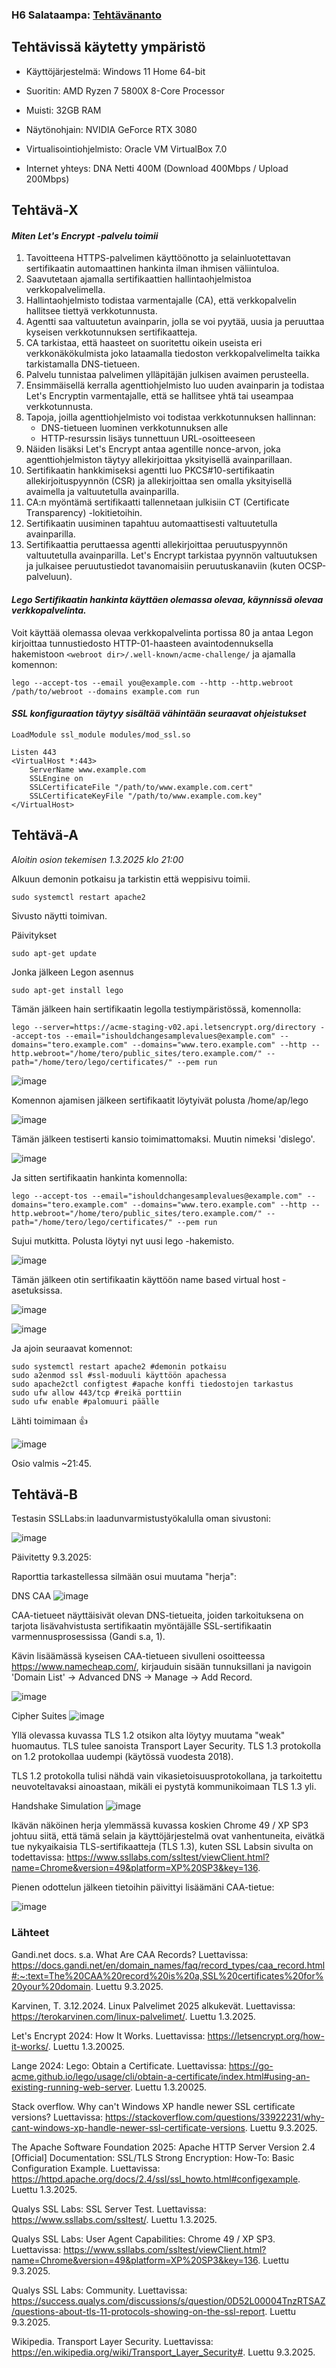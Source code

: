 ### H6 Salataampa: [Tehtävänanto](https://terokarvinen.com/linux-palvelimet/#h6-salataampa)

## Tehtävissä käytetty ympäristö

- Käyttöjärjestelmä: Windows 11 Home 64-bit
- Suoritin: AMD Ryzen 7 5800X 8-Core Processor
- Muisti: 32GB RAM
- Näytönohjain: NVIDIA GeForce RTX 3080
- Virtualisointiohjelmisto: Oracle VM VirtualBox 7.0

- Internet yhteys: DNA Netti 400M (Download 400Mbps / Upload 200Mbps)
  




## Tehtävä-X

#### _Miten Let's Encrypt -palvelu toimii_
1. Tavoitteena HTTPS-palvelimen käyttöönotto ja selainluotettavan sertifikaatin automaattinen hankinta ilman ihmisen väliintuloa.
2. Saavutetaan ajamalla sertifikaattien hallintaohjelmistoa verkkopalvelimella.
3. Hallintaohjelmisto todistaa varmentajalle (CA), että verkkopalvelin hallitsee tiettyä verkkotunnusta.
4. Agentti saa valtuutetun avainparin, jolla se voi pyytää, uusia ja peruuttaa kyseisen verkkotunnuksen sertifikaatteja.
5. CA tarkistaa, että haasteet on suoritettu oikein useista eri verkkonäkökulmista joko lataamalla tiedoston verkkopalvelimelta taikka tarkistamalla DNS-tietueen.
6. Palvelu tunnistaa palvelimen ylläpitäjän julkisen avaimen perusteella.
7. Ensimmäisellä kerralla agenttiohjelmisto luo uuden avainparin ja todistaa Let's Encryptin varmentajalle, että se hallitsee yhtä tai useampaa verkkotunnusta.
8. Tapoja, joilla agenttiohjelmisto voi todistaa verkkotunnuksen hallinnan:
    - DNS-tietueen luominen verkkotunnuksen alle
    - HTTP-resurssin lisäys tunnettuun URL-osoitteeseen
9. Näiden lisäksi Let's Encrypt antaa agentille nonce-arvon, joka agenttiohjelmiston täytyy allekirjoittaa yksityisellä avainparillaan.
10. Sertifikaatin hankkimiseksi agentti luo PKCS#10-sertifikaatin allekirjoituspyynnön (CSR) ja allekirjoittaa sen omalla yksityisellä avaimella ja valtuutetulla avainparilla.
11. CA:n myöntämä sertifikaatti tallennetaan julkisiin CT (Certificate Transparency) -lokitietoihin.
12. Sertifikaatin uusiminen tapahtuu automaattisesti valtuutetulla avainparilla.
13. Sertifikaattia peruttaessa agentti allekirjoittaa peruutuspyynnön valtuutetulla avainparilla. Let's Encrypt tarkistaa pyynnön valtuutuksen ja julkaisee peruutustiedot tavanomaisiin peruutuskanaviin (kuten OCSP-palveluun).

#### _Lego Sertifikaatin hankinta käyttäen olemassa olevaa, käynnissä olevaa verkkopalvelinta._

Voit käyttää olemassa olevaa verkkopalvelinta portissa 80 ja antaa Legon kirjoittaa tunnustiedosto HTTP-01-haasteen avaintodennuksella hakemistoon `<webroot dir>/.well-known/acme-challenge/` ja ajamalla komennon:

```
lego --accept-tos --email you@example.com --http --http.webroot /path/to/webroot --domains example.com run

```

#### _SSL konfiguraation täytyy sisältää vähintään seuraavat ohjeistukset_

```
LoadModule ssl_module modules/mod_ssl.so

Listen 443
<VirtualHost *:443>
    ServerName www.example.com
    SSLEngine on
    SSLCertificateFile "/path/to/www.example.com.cert"
    SSLCertificateKeyFile "/path/to/www.example.com.key"
</VirtualHost>
```
  
## Tehtävä-A

_Aloitin osion tekemisen 1.3.2025 klo 21:00_

Alkuun demonin potkaisu ja tarkistin että weppisivu toimii.

`sudo systemctl restart apache2`

Sivusto näytti toimivan.

Päivitykset

`sudo apt-get update`

Jonka jälkeen Legon asennus

`sudo apt-get install lego`

Tämän jälkeen hain sertifikaatin legolla testiympäristössä, komennolla:

`lego
--server=https://acme-staging-v02.api.letsencrypt.org/directory
--accept-tos
--email="ishouldchangesamplevalues@example.com"
--domains="tero.example.com" --domains="www.tero.example.com"
--http --http.webroot="/home/tero/public_sites/tero.example.com/"
--path="/home/tero/lego/certificates/"
--pem
run`

![image](https://github.com/user-attachments/assets/60a628be-8cce-4841-b1e3-167c2e7af283)

Komennon ajamisen jälkeen sertifikaatit löytyivät polusta /home/ap/lego

![image](https://github.com/user-attachments/assets/7547a146-b807-40e8-82fd-0ef5bdb1f902)

Tämän jälkeen testiserti kansio toimimattomaksi. Muutin nimeksi 'dislego'.

![image](https://github.com/user-attachments/assets/6b2475b7-01e6-41bd-8ced-36fb853aa8f8)

Ja sitten sertifikaatin hankinta komennolla:

`lego
--accept-tos
--email="ishouldchangesamplevalues@example.com"
--domains="tero.example.com" --domains="www.tero.example.com"
--http --http.webroot="/home/tero/public_sites/tero.example.com/"
--path="/home/tero/lego/certificates/"
--pem
run`

Sujui mutkitta. Polusta löytyi nyt uusi lego -hakemisto.

![image](https://github.com/user-attachments/assets/66f338d8-a7ba-4359-9d5f-416dd4bf0b48)

Tämän jälkeen otin sertifikaatin käyttöön name based virtual host -asetuksissa.

![image](https://github.com/user-attachments/assets/377eb929-6b88-4cd9-9f0c-32e4ee7e8faa)

![image](https://github.com/user-attachments/assets/5fe272a8-3743-4630-b8ed-2ec61c55fd1e)

Ja ajoin seuraavat komennot:

```
sudo systemctl restart apache2 #demonin potkaisu
sudo a2enmod ssl #ssl-moduuli käyttöön apachessa
sudo apache2ctl configtest #apache konffi tiedostojen tarkastus
sudo ufw allow 443/tcp #reikä porttiin
sudo ufw enable #palomuuri päälle
```

Lähti toimimaan 👍

![image](https://github.com/user-attachments/assets/63990d28-839d-4b37-913d-944f038aee5d)

Osio valmis ~21:45.

## Tehtävä-B

Testasin SSLLabs:in laadunvarmistustyökalulla oman sivustoni:

![image](https://github.com/user-attachments/assets/6dc07c23-7b2d-4d53-a8fd-0b05c95f6a9b)

Päivitetty 9.3.2025:

Raporttia tarkastellessa silmään osui muutama "herja":

DNS CAA
![image](https://github.com/user-attachments/assets/9face153-dc7e-4b7b-8b95-54400ac27f89)

CAA-tietueet näyttäisivät olevan DNS-tietueita, joiden tarkoituksena on tarjota lisävahvistusta sertifikaatin myöntäjälle SSL-sertifikaatin varmennusprosessissa (Gandi s.a, 1).

Kävin lisäämässä kyseisen CAA-tietueen sivulleni osoitteessa https://www.namecheap.com/, kirjauduin sisään tunnuksillani ja navigoin 'Domain List' -> Advanced DNS -> Manage -> Add Record.

![image](https://github.com/user-attachments/assets/560985a1-eca2-4bf8-9fd3-1c0f1311386e)


Cipher Suites
![image](https://github.com/user-attachments/assets/af9fac29-60ab-4e12-8b68-764e744bf899)

Yllä olevassa kuvassa TLS 1.2 otsikon alta löytyy muutama "weak" huomautus. TLS tulee sanoista Transport Layer Security. TLS 1.3 protokolla on 1.2 protokollaa uudempi (käytössä vuodesta 2018).

TLS 1.2 protokolla tulisi nähdä vain vikasietoisuusprotokollana, ja tarkoitettu neuvoteltavaksi ainoastaan, mikäli ei pystytä kommunikoimaan TLS 1.3 yli.

Handshake Simulation
![image](https://github.com/user-attachments/assets/f8ba155d-acec-47a0-854c-4baa59dd852a)

Ikävän näköinen herja ylemmässä kuvassa koskien Chrome 49 / XP SP3 johtuu siitä, että tämä selain ja käyttöjärjestelmä ovat vanhentuneita, eivätkä tue nykyaikaisia TLS-sertifikaatteja (TLS 1.3), kuten SSL Labsin sivulta on todettavissa: https://www.ssllabs.com/ssltest/viewClient.html?name=Chrome&version=49&platform=XP%20SP3&key=136.

Pienen odottelun jälkeen tietoihin päivittyi lisäämäni CAA-tietue:

![image](https://github.com/user-attachments/assets/8dcf1c78-b9f2-4784-b5b0-34868c6e861d)

### Lähteet

Gandi.net docs. s.a. What Are CAA Records? Luettavissa: https://docs.gandi.net/en/domain_names/faq/record_types/caa_record.html#:~:text=The%20CAA%20record%20is%20a,SSL%20certificates%20for%20your%20domain. Luettu 9.3.2025.

Karvinen, T. 3.12.2024. Linux Palvelimet 2025 alkukevät. Luettavissa: https://terokarvinen.com/linux-palvelimet/. Luettu 1.3.2025.

Let's Encrypt 2024: How It Works. Luettavissa: https://letsencrypt.org/how-it-works/. Luettu 1.3.20025.

Lange 2024: Lego: Obtain a Certificate. Luettavissa: https://go-acme.github.io/lego/usage/cli/obtain-a-certificate/index.html#using-an-existing-running-web-server. Luettu 1.3.20025.

Stack overflow. Why can't Windows XP handle newer SSL certificate versions? Luettavissa: https://stackoverflow.com/questions/33922231/why-cant-windows-xp-handle-newer-ssl-certificate-versions. Luettu 9.3.2025.

The Apache Software Foundation 2025: Apache HTTP Server Version 2.4 [Official] Documentation: SSL/TLS Strong Encryption: How-To: Basic Configuration Example. Luettavissa: https://httpd.apache.org/docs/2.4/ssl/ssl_howto.html#configexample. Luettu 1.3.2025.

Qualys SSL Labs: SSL Server Test. Luettavissa: https://www.ssllabs.com/ssltest/. Luettu 1.3.2025.

Qualys SSL Labs: User Agent Capabilities: Chrome 49 / XP SP3. Luettavissa: https://www.ssllabs.com/ssltest/viewClient.html?name=Chrome&version=49&platform=XP%20SP3&key=136. Luettu 9.3.2025.

Qualys SSL Labs: Community. Luettavissa: https://success.qualys.com/discussions/s/question/0D52L00004TnzRTSAZ/questions-about-tls-11-protocols-showing-on-the-ssl-report. Luettu 9.3.2025.

Wikipedia. Transport Layer Security. Luettavissa: https://en.wikipedia.org/wiki/Transport_Layer_Security#. Luettu 9.3.2025.

